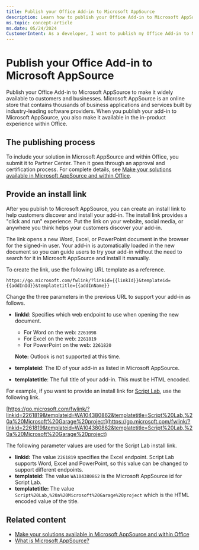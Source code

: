 ```yaml
---
title: Publish your Office Add-in to Microsoft AppSource
description: Learn how to publish your Office Add-in to Microsoft AppSource 
ms.topic: concept-article
ms.date: 05/24/2024
CustomerIntent: As a developer, I want to publish my Office Add-in to Microsoft AppSource so that customers can deploy and use my new add-in.
---
```


# Publish your Office Add-in to Microsoft AppSource

Publish your Office Add-in to Microsoft AppSource to make it widely available to customers and businesses. Microsoft AppSource is an online store that contains thousands of business applications and services built by industry-leading software providers. When you publish your add-in to Microsoft AppSource, you also make it available in the in-product experience within Office.

## The publishing process

To include your solution in Microsoft AppSource and within Office, you submit it to Partner Center. Then it goes through an approval and certification process. For complete details, see [Make your solutions available in Microsoft AppSource and within Office](/partner-center/marketplace/submit-to-appsource-via-partner-center).

## Provide an install link

After you publish to Microsoft AppSource, you can create an install link to help customers discover and install your add-in. The install link provides a "click and run" experience. Put the link on your website, social media, or anywhere you think helps your customers discover your add-in.

The link opens a new Word, Excel, or PowerPoint document in the browser for the signed-in user. Your add-in is automatically loaded in the new document so you can guide users to try your add-in without the need to search for it in Microsoft AppSource and install it manually.

To create the link, use the following URL template as a reference.

`https://go.microsoft.com/fwlink/?linkid={{linkId}}&templateid={{addInId}}&templatetitle={{addInName}}`

Change the three parameters in the previous URL to support your add-in as follows.

- **linkId**: Specifies which web endpoint to use when opening the new document.

  - For Word on the web: `2261098`
  - For Excel on the web: `2261819`
  - For PowerPoint on the web: `2261820`

  **Note:** Outlook is not supported at this time.

- **templateid**:  The ID of your add-in as listed in Microsoft AppSource.
- **templatetitle**:  The full title of your add-in. This must be HTML encoded.

For example, if you want to provide an install link for [Script Lab](https://appsource.microsoft.com/product/office/wa104380862), use the following link.

[https://go.microsoft.com/fwlink/?linkid=2261819&templateid=WA104380862&templatetitle=Script%20Lab,%20a%20Microsoft%20Garage%20project](https://go.microsoft.com/fwlink/?linkid=2261819&templateid=WA104380862&templatetitle=Script%20Lab,%20a%20Microsoft%20Garage%20project)

The following parameter values are used for the Script Lab install link.

- **linkid:**  The value `2261819` specifies the Excel endpoint. Script Lab supports Word, Excel and PowerPoint, so this value can be changed to support different endpoints.
- **templateid:** The value `WA104380862` is the Microsoft AppSource id for Script Lab.
- **templatetitle:** The value `Script%20Lab,%20a%20Microsoft%20Garage%20project` which is the HTML encoded value of the title.

## Related content

- [Make your solutions available in Microsoft AppSource and within Office](/partner-center/marketplace/submit-to-appsource-via-partner-center)
- [What is Microsoft AppSource?](/marketplace/appsource-overview)

